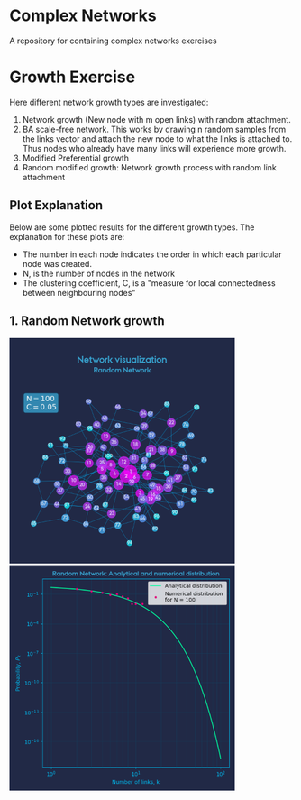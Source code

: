 # Complex Networks
A repository for containing complex networks exercises



# Growth Exercise

Here different network growth types are investigated: 
  1. Network growth (New node with m open links) with random attachment.
  2. BA scale-free network.
      This works by drawing n random samples from the links vector and attach the new node to what the links is attached to.
      Thus nodes who already have many links will experience more growth.
  3. Modified Preferential growth
  4. Random modified growth: Network growth process with random link attachment

## Plot Explanation

Below are some plotted results for the different growth types. The explanation for these plots are:
- The number in each node indicates the order in which each particular node was created.
- N, is the number of nodes in the network
- The clustering coefficient, C, is a "measure for local connectedness between neighbouring
nodes"

## 1. Random Network growth

<p float="center">
  <img src="./docs/1_random_network.png" width="400" />
  <img src="./docs/1_random_network_distribution.png" width="400" /> 
 
</p>



